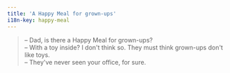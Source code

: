 ```yaml
---
title: 'A Happy Meal for grown-ups'
i18n-key: happy-meal
---
```


> – Dad, is there a Happy Meal for grown-ups?  
> – With a toy inside? I don't think so. They must think grown-ups don't like
> toys.  
> – They've never seen your office, for sure.
